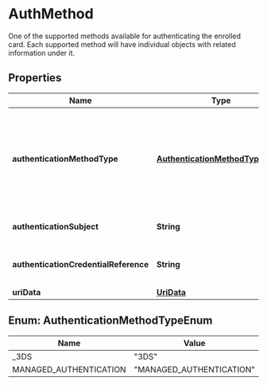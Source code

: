 

# AuthMethod

One of the supported methods available for authenticating the enrolled card. Each supported method will have individual objects with related information under it.

## Properties

| Name | Type | Description | Notes |
|------------ | ------------- | ------------- | -------------|
|**authenticationMethodType** | [**AuthenticationMethodTypeEnum**](#AuthenticationMethodTypeEnum) | Type of authenticationCredential being used by the Issuer to authenticate the consumer. The authenticationMethodType will dictate the content of the authenticationCredential parameter. |  [optional] |
|**authenticationSubject** | **String** | The entity which is the subject of this authentication request. |  [optional] |
|**authenticationCredentialReference** | **String** | The credential of the entity which is the subject of this authentication request. |  [optional] |
|**uriData** | [**UriData**](UriData.md) |  |  [optional] |



## Enum: AuthenticationMethodTypeEnum

| Name | Value |
|---- | -----|
| _3DS | &quot;3DS&quot; |
| MANAGED_AUTHENTICATION | &quot;MANAGED_AUTHENTICATION&quot; |



